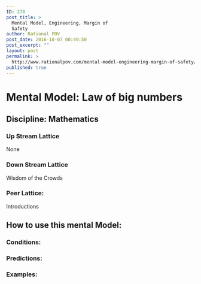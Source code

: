 ```yaml
---
ID: 278
post_title: >
  Mental Model, Engineering, Margin of
  Safety
author: Rational POV
post_date: 2016-10-07 00:49:50
post_excerpt: ""
layout: post
permalink: >
  http://www.rationalpov.com/mental-model-engineering-margin-of-safety/
published: true
---
```

# Mental Model: Law of big numbers

## Discipline: Mathematics

### Up Stream Lattice

None

### Down Stream Lattice

Wisdom of the Crowds

### Peer Lattice:

Introductions

## How to use this mental Model:

### Conditions:

### Predictions:

### Examples: